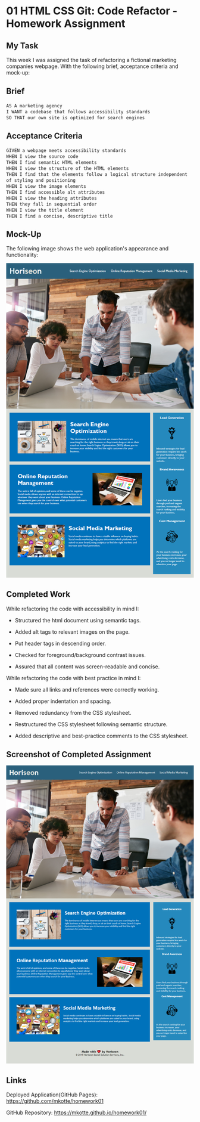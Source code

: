# 01 HTML CSS Git: Code Refactor - Homework Assignment

## My Task

This week I was assigned the task of refactoring a fictional marketing companies webpage. With the following brief, acceptance criteria and mock-up:

## Brief

```
AS A marketing agency
I WANT a codebase that follows accessibility standards
SO THAT our own site is optimized for search engines
```

## Acceptance Criteria

```
GIVEN a webpage meets accessibility standards
WHEN I view the source code
THEN I find semantic HTML elements
WHEN I view the structure of the HTML elements
THEN I find that the elements follow a logical structure independent of styling and positioning
WHEN I view the image elements
THEN I find accessible alt attributes
WHEN I view the heading attributes
THEN they fall in sequential order
WHEN I view the title element
THEN I find a concise, descriptive title
```

## Mock-Up

The following image shows the web application's appearance and functionality:

![code refactor demo](./mock-ups/01-html-css-git-homework-demo.png)


## Completed Work

While refactoring the code with accessibility in mind I:

* Structured the html document using semantic tags.

* Added alt tags to relevant images on the page.

* Put header tags in descending order.

* Checked for foreground/background contrast issues.

* Assured that all content was screen-readable and concise.


While refactoring the code with best practice in mind I:

* Made sure all links and references were correctly working.

* Added proper indentation and spacing.

* Removed redundancy from the CSS stylesheet.

* Restructured the CSS stylesheet following semantic structure.

* Added descriptive and best-practice comments to the CSS stylesheet.


## Screenshot of Completed Assignment

![screenshot of the homework assignment's, finished website](./mock-ups/Homework01-Screenshot.png)


## Links

Deployed Application(GitHub Pages): https://github.com/mkotte/homework01

GitHub Repository: https://mkotte.github.io/homework01/
